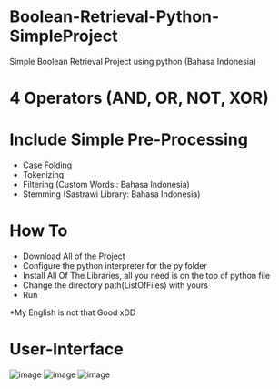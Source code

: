 # Boolean-Retrieval-Python-SimpleProject
Simple Boolean Retrieval Project using python (Bahasa Indonesia)

# 4 Operators (AND, OR, NOT, XOR)

# Include Simple Pre-Processing
- Case Folding
- Tokenizing
- Filtering (Custom Words : Bahasa Indonesia)
- Stemming (Sastrawi Library: Bahasa Indonesia)

# How To
- Download All of the Project
- Configure the python interpreter for the py folder
- Install All Of The Libraries, all you need is on the top of python file
- Change the directory path(ListOfFiles) with yours
- Run

*My English is not that Good xDD

# User-Interface
![image](https://github.com/nuridho/Boolean-Retrieval-Python-SimpleProject/assets/91199758/ae3a3e55-08b5-41cd-b077-d2bbf37d96f0)
![image](https://github.com/nuridho/Boolean-Retrieval-Python-SimpleProject/assets/91199758/c460f01e-41ee-4e19-8bc9-1ce8616333e9)
![image](https://github.com/nuridho/Boolean-Retrieval-Python-SimpleProject/assets/91199758/672c7f35-5d0d-49c2-bdcc-284d148c6a76)

